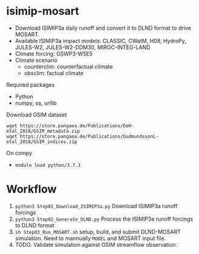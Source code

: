 # isimip-mosart
* Download ISIMIP3a daily runoff and convert it to DLND format to drive MOSART.
* Available ISIMIP3a impact models: CLASSIC, CWatM, H08, HydroPy, JULES-W2, JULES-W2-DDM30, MIROC-INTEG-LAND
* Climate forcing: GSWP3-W5E5
* Climate scenario
  * counterclim: counterfactual climate
  * obsclim: factual climate

Required packages
* Python
* numpy, os, urllib

Download GSIM dataset
```
wget https://store.pangaea.de/Publications/DoH-etal_2018/GSIM_metadata.zip
wget https://store.pangaea.de/Publications/GudmundssonL-etal_2018/GSIM_indices.zip
```

On compy
* ``module load python/3.7.3``

# Workflow
1. ```python3 Step01_Download_ISIMIP3a.py``` Download ISIMIP3a runoff forcings
2. ```python3 Step02_Generate_DLND.py``` Process the ISIMIP3a runoff forcings to DLND format
3. ```sh Step03_Run_MOSART.sh``` setup, build, and submit DLND-MOSART simulation. Need to mannually ``MODEL`` and MOSART input file.
4. TODO. Validate simulation against GSIM streamflow observation.
